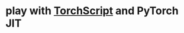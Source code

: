 # play with [TorchScript](https://github.com/pytorch/pytorch/blob/master/torch/csrc/jit/OVERVIEW.md#sugaredvalue) and PyTorch JIT
